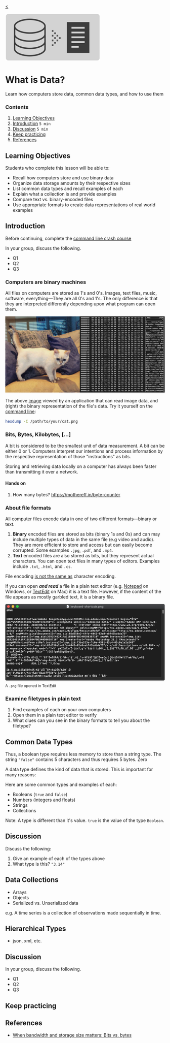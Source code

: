 
[<](README.md)

<img width="300" src="assets/img/banner-data.png">

# What is Data?

Learn how computers store data, common data types, and how to use them

### Contents

1. [Learning Objectives](#learning-objectives)
1. [Introduction](#introduction) `5 min`
1. [Discussion](#discussion) `5 min`
1. [Keep practicing](#keep-practicing)
1. [References](#references)

## Learning Objectives

Students who complete this lesson will be able to:

- Recall how computers store and use binary data
- Organize data storage amounts by their respective sizes
- List common data types and recall examples of each
- Explain what a collection is and provide examples
- Compare text vs. binary-encoded files
- Use appropriate formats to create data representations of real world examples







## Introduction

Before continuing, complete the [command line crash course](topics-command-line-crash-course.md)

In your group, discuss the following.

- Q1
- Q2
- Q3





### Computers are binary machines

All files on computers are stored as 1's and 0's. Images, text files, music, software, everything—They are all 0's and 1's. The only difference is that they are interpreted differently depending upon what program can open them.

<img src="assets/img/cat-binary.png">

The above [image](assets/img/cat.png) viewed by an application that can read image data, and (right) the binary representation of the file's data. Try it yourself on the [command line](topics-command-line.md):

```bash
hexdump -C /path/to/your/cat.png

```



### Bits, Bytes, Kilobytes, [...]

A bit is considered to be the smallest unit of data measurement. A bit can be either 0 or 1. Computers interpret our intentions and process information by the respective representation of those "instructions" as bits.

Storing and retrieving data locally on a computer has always been faster than transmitting it over a network.



#### Hands on

1. How many bytes? https://mothereff.in/byte-counter






### About file formats

All computer files encode data in one of two different formats—binary or text.

1. **Binary** encoded files are stored as bits (binary 1s and 0s) and can may include multiple types of data in the same file (e.g video and audio). They are more efficient to store and access but can easily become corrupted. Some examples `.jpg`, `.pdf`, and `.mp4`.
1. **Text** encoded files are also stored as bits, but they represent actual characters. You can open text files in many types of editors. Examples include `.txt`, `.html`, and `.cs`.

File encoding [is not the same as](https://kunststube.net/encoding/) character encoding.

If you can open ***and read*** a file in a plain text editor (e.g. [Notepad](https://en.wikipedia.org/wiki/Microsoft_Notepad) on Windows, or [TextEdit](https://en.wikipedia.org/wiki/TextEdit) on Mac) it is a text file. However, if the content of the file appears as mostly garbled text, it is a binary file.

<img src="assets/img/files-binary.png"><br>
<sub>A `.png` file opened in TextEdit</sub>


### Examine filetypes in plain text

1. Find examples of each on your own computers  
1. Open them in a plain text editor to verify
1. What clues can you see in the binary formats to tell you about the filetype?









## Common Data Types

Thus, a boolean type requires less memory to store than a string type. The string `"false"` contains 5 characters and thus requires 5 bytes. Zero


A data type defines the kind of data that is stored. This is important for many reasons:






Here are some common types and examples of each:

- Booleans (`true` and `false`)
- Numbers (integers and floats)
- Strings
- Collections

Note: A type is different than it's value. `true` is the value of the type `Boolean`.



## Discussion

Discuss the following:

1. Give an example of each of the types above
2. What type is this? `"3.14"`





## Data Collections

- Arrays
- Objects
- Serialized vs. Unserialized data



e.g. A time series is a collection of observations made sequentially in time.






## Hierarchical Types

- json, xml, etc.






## Discussion

In your group, discuss the following.

- Q1
- Q2
- Q3

## Keep practicing




## References

- [When bandwidth and storage size matters: Bits vs. bytes](https://www.redhat.com/sysadmin/bits-vs-bytes)
